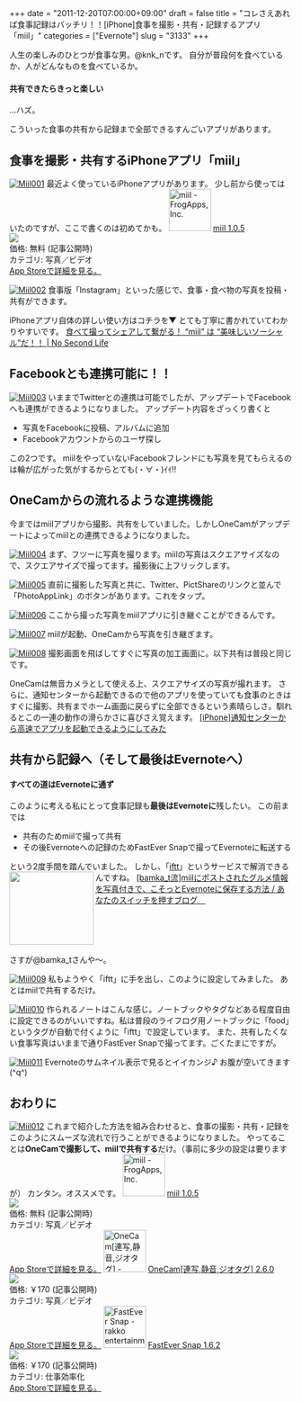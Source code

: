 +++
date = "2011-12-20T07:00:00+09:00"
draft = false
title = "コレさえあれば食事記録はバッチリ！！[iPhone]食事を撮影・共有・記録するアプリ「miil」"
categories = ["Evernote"]
slug = "3133"
+++

人生の楽しみのひとつが食事な男。@knk_nです。
自分が普段何を食べているか、人がどんなものを食べているか。
<h4>共有できたらきっと楽しい</h4>
…ハズ。

こういった食事の共有から記録まで全部できるすんごいアプリがあります。<!--more--><h2>食事を撮影・共有するiPhoneアプリ「miil」</h2>
<a href="http://knk-n.com.s3-website-ap-northeast-1.amazonaws.com/images/2011/12/miil001.jpg" title="Miil001"><img src="http://knk-n.com.s3-website-ap-northeast-1.amazonaws.com/images/2011/12/miil001.jpg" alt="Miil001" title="miil001.jpg" /></a>
最近よく使っているiPhoneアプリがあります。
少し前から使ってはいたのですが、ここで書くのは初めてかも。
<a href="http://itunes.apple.com/jp/app/miil/id472973118?mt=8&uo=4" target="new"><img class="appstorehelper_appicn" width="75" height="75" src="http://a1.mzstatic.com/us/r1000/066/Purple/ff/4c/ea/mzl.vbbelrso.jpg" alt="miil - FrogApps, Inc."></a>
<a href="http://itunes.apple.com/jp/app/miil/id472973118?mt=8&uo=4" target="new">miil 1.0.5</a><br>
<a href="http://itunes.apple.com/jp/app/miil/id472973118?mt=8&uo=4" target="itunes_store"><img class="appstorehelper_icn" src="http://ax.phobos.apple.com.edgesuite.net/ja_jp/images/web/linkmaker/badge_appstore-sm.gif" ></a><br>
価格: 無料 (記事公開時)<br>
カテゴリ: 写真／ビデオ<br>
<a href="http://itunes.apple.com/jp/app/miil/id472973118?mt=8&uo=4" target="new">App Storeで詳細を見る。</a>

<a href="http://knk-n.com.s3-website-ap-northeast-1.amazonaws.com/images/2011/12/miil002.jpg" title="Miil002"><img src="http://knk-n.com.s3-website-ap-northeast-1.amazonaws.com/images/2011/12/miil002.jpg" alt="Miil002" title="miil002.jpg" /></a>
食事版「Instagram」といった感じで、食事・食べ物の写真を投稿・共有ができます。

iPhoneアプリ自体の詳しい使い方はコチラを▼ とても丁寧に書かれていてわかりやすいです。
<a href="http://www.ttcbn.net/no_second_life/archives/17653" target="_blank">食べて撮ってシェアして繋がる！ “miil” は “美味しいソーシャル”だ！！ | No Second Life</a><a href="http://b.hatena.ne.jp/entry/http://www.ttcbn.net/no_second_life/archives/17653" target="_blank"><img src="http://b.hatena.ne.jp/entry/image/http://www.ttcbn.net/no_second_life/archives/17653" alt="" /></a>

<h2>Facebookとも連携可能に！！</h2>
<a href="http://knk-n.com.s3-website-ap-northeast-1.amazonaws.com/images/2011/12/miil003.png" title="Miil003"><img src="http://knk-n.com.s3-website-ap-northeast-1.amazonaws.com/images/2011/12/miil003.png" alt="Miil003" title="miil003.png" /></a>
いままでTwitterとの連携は可能でしたが、アップデートでFacebookへも連携ができるようになりました。
アップデート内容をざっくり書くと
<ul>
<li>写真をFacebookに投稿、アルバムに追加</li>
<li>Facebookアカウントからのユーザ探し</li>
</ul>
この2つです。
miilをやっていないFacebookフレンドにも写真を見てもらえるのは輪が広がった気がするからとても(・∀・)ｲｲ!!

<h2>OneCamからの流れるような連携機能</h2>
今まではmiilアプリから撮影、共有をしていました。しかしOneCamがアップデートによってmiilとの連携できるようになりました。


<a href="http://knk-n.com.s3-website-ap-northeast-1.amazonaws.com/images/2011/12/miil004.jpg" title="Miil004"><img src="http://knk-n.com.s3-website-ap-northeast-1.amazonaws.com/images/2011/12/miil004.jpg" alt="Miil004" title="miil004.jpg" /></a>
まず、フツーに写真を撮ります。miilの写真はスクエアサイズなので、スクエアサイズで撮ってます。撮影後に上フリックします。

<a href="http://knk-n.com.s3-website-ap-northeast-1.amazonaws.com/images/2011/12/miil005.jpg" title="Miil005"><img src="http://knk-n.com.s3-website-ap-northeast-1.amazonaws.com/images/2011/12/miil005.jpg" alt="Miil005" title="miil005.jpg" /></a>
直前に撮影した写真と共に、Twitter、PictShareのリンクと並んで「PhotoAppLink」のボタンがあります。これをタップ。

<a href="http://knk-n.com.s3-website-ap-northeast-1.amazonaws.com/images/2011/12/miil006.jpg" title="Miil006"><img src="http://knk-n.com.s3-website-ap-northeast-1.amazonaws.com/images/2011/12/miil006.jpg" alt="Miil006" title="miil006.jpg" /></a>
ここから撮った写真をmiilアプリに引き継ぐことができるんです。

<a href="http://knk-n.com.s3-website-ap-northeast-1.amazonaws.com/images/2011/12/miil007.jpg" title="Miil007"><img src="http://knk-n.com.s3-website-ap-northeast-1.amazonaws.com/images/2011/12/miil007.jpg" alt="Miil007" title="miil007.jpg" /></a>
miilが起動、OneCamから写真を引き継ぎます。

<a href="http://knk-n.com.s3-website-ap-northeast-1.amazonaws.com/images/2011/12/miil008.jpg" title="Miil008"><img src="http://knk-n.com.s3-website-ap-northeast-1.amazonaws.com/images/2011/12/miil008.jpg" alt="Miil008" title="miil008.jpg" /></a>
撮影画面を飛ばしてすぐに写真の加工画面に。以下共有は普段と同じです。

OneCamは無音カメラとして使える上、スクエアサイズの写真が撮れます。
さらに、通知センターから起動できるので他のアプリを使っていても食事のときはすぐに撮影、共有までホーム画面に戻らずに全部できるという素晴らしさ。馴れるとこの一連の動作の滑らかさに喜びさえ覚えます。
<a href="http://knk-n.com/2011/12/15/notification-center/" target="_blank">[iPhone]通知センターから高速でアプリを起動できるようにしてみた</a><a href="http://b.hatena.ne.jp/entry/http://knk-n.com/2011/12/15/notification-center/" target="_blank"><img src="http://b.hatena.ne.jp/entry/image/http://knk-n.com/2011/12/15/notification-center/" alt="" /></a>


<h2>共有から記録へ（そして最後はEvernoteへ）</h2>
<h4>すべての道はEvernoteに通ず</h4>
このように考える私にとって食事記録も<strong>最後はEvernoteに</strong>残したい。
この前までは
<ul><li>共有のためmiilで撮って共有</li>
<li>その後Evernoteへの記録のためFastEver Snapで撮ってEvernoteに転送する</li>
</ul>
という2度手間を踏んでいました。
しかし、「<a href="http://iftt.com" target="_blank">iftt</a>」というサービスで解消できるんですね。
<table width="100%"><a href="http://kazoo1837.blog23.fc2.com/blog-entry-205.html" target="_blank"><img class="alignleft" align="left" border="0" src="http://capture.heartrails.com/150x130/shadow?http://kazoo1837.blog23.fc2.com/blog-entry-205.html" alt="" width="150" height="130" /></a><a href="http://kazoo1837.blog23.fc2.com/blog-entry-205.html" target="_blank">[bamka_t流]miilにポストされたグルメ情報を写真付きで、こそっとEvernoteに保存する方法 / あなたのスイッチを押すブログ　</a><a href="http://b.hatena.ne.jp/entry/http://kazoo1837.blog23.fc2.com/blog-entry-205.html" target="_blank"><img border="0" src="http://b.hatena.ne.jp/entry/image/http://kazoo1837.blog23.fc2.com/blog-entry-205.html" alt="" /></a></table>
さすが@bamka_tさんや〜。

<a href="http://knk-n.com.s3-website-ap-northeast-1.amazonaws.com/images/2011/12/miil009.png" title="Miil009"><img src="http://knk-n.com.s3-website-ap-northeast-1.amazonaws.com/images/2011/12/miil009.png" alt="Miil009" title="miil009.png" /></a>
私もようやく「iftt」に手を出し、このように設定してみました。
あとはmiilで共有するだけ。



<a href="http://knk-n.com.s3-website-ap-northeast-1.amazonaws.com/images/2011/12/miil010.jpg" title="Miil010"><img src="http://knk-n.com.s3-website-ap-northeast-1.amazonaws.com/images/2011/12/miil010.jpg" alt="Miil010" title="miil010.jpg" /></a>
作られるノートはこんな感じ。ノートブックやタグなどある程度自由に設定できるのがいいですね。私は普段のライフログ用ノートブックに「food」というタグが自動で付くように「iftt」で設定しています。
また、共有したくない食事写真はいままで通りFastEver Snapで撮ってます。ごくたまにですが。

<a href="http://knk-n.com.s3-website-ap-northeast-1.amazonaws.com/images/2011/12/miil011.jpg" title="Miil011"><img src="http://knk-n.com.s3-website-ap-northeast-1.amazonaws.com/images/2011/12/miil011.jpg" alt="Miil011" title="miil011.jpg" /></a>
Evernoteのサムネイル表示で見るとイイカンジ♪ お腹が空いてきます(^q^)


<h2>おわりに</h2>
<a href="http://knk-n.com.s3-website-ap-northeast-1.amazonaws.com/images/2011/12/miil012.png" title="Miil012"><img src="http://knk-n.com.s3-website-ap-northeast-1.amazonaws.com/images/2011/12/miil012.png" alt="Miil012" title="miil012.png" /></a>
これまで紹介した方法を組み合わせると、食事の撮影・共有・記録をこのようにスムーズな流れで行うことができるようになりました。
やってることは<strong>OneCamで撮影して、miilで共有する</strong>だけ。（事前に多少の設定は要りますが）
カンタン。オススメです。
<a href="http://itunes.apple.com/jp/app/miil/id472973118?mt=8&uo=4" target="new"><img class="appstorehelper_appicn" width="75" height="75" src="http://a1.mzstatic.com/us/r1000/066/Purple/ff/4c/ea/mzl.vbbelrso.jpg" alt="miil - FrogApps, Inc."></a>
<a href="http://itunes.apple.com/jp/app/miil/id472973118?mt=8&uo=4" target="new">miil 1.0.5</a><br>
<a href="http://itunes.apple.com/jp/app/miil/id472973118?mt=8&uo=4" target="itunes_store"><img class="appstorehelper_icn" src="http://ax.phobos.apple.com.edgesuite.net/ja_jp/images/web/linkmaker/badge_appstore-sm.gif" ></a><br>
価格: 無料 (記事公開時)<br>
カテゴリ: 写真／ビデオ<br>
<a href="http://itunes.apple.com/jp/app/miil/id472973118?mt=8&uo=4" target="new">App Storeで詳細を見る。</a>
<a href="http://itunes.apple.com/jp/app//id422845617?mt=8&uo=4" target="new"><img class="appstorehelper_appicn" width="75" height="75" src="http://a2.mzstatic.com/us/r1000/078/Purple/f2/41/ed/mzl.bysdzcfb.png" alt="OneCam[連写,静音,ジオタグ] - Walker Software"></a>
<a href="http://itunes.apple.com/jp/app//id422845617?mt=8&uo=4" target="new">OneCam[連写,静音,ジオタグ] 2.6.0</a><br>
<a href="http://itunes.apple.com/jp/app//id422845617?mt=8&uo=4" target="itunes_store"><img class="appstorehelper_icn" src="http://ax.phobos.apple.com.edgesuite.net/ja_jp/images/web/linkmaker/badge_appstore-sm.gif" ></a><br>
価格: &#65509;170 (記事公開時)<br>
カテゴリ: 写真／ビデオ<br>
<a href="http://itunes.apple.com/jp/app//id422845617?mt=8&uo=4" target="new">App Storeで詳細を見る。</a>
<a href="http://itunes.apple.com/jp/app/fastever-snap/id386955086?mt=8&uo=4" target="new"><img class="appstorehelper_appicn" width="75" height="75" src="http://a5.mzstatic.com/us/r1000/095/Purple/c0/e1/66/mzl.qthcehjx.png" alt="FastEver Snap - rakko entertainment"></a>
<a href="http://itunes.apple.com/jp/app/fastever-snap/id386955086?mt=8&uo=4" target="new">FastEver Snap 1.6.2</a><br>
<a href="http://itunes.apple.com/jp/app/fastever-snap/id386955086?mt=8&uo=4" target="itunes_store"><img class="appstorehelper_icn" src="http://ax.phobos.apple.com.edgesuite.net/ja_jp/images/web/linkmaker/badge_appstore-sm.gif" ></a><br>
価格: &#65509;170 (記事公開時)<br>
カテゴリ: 仕事効率化<br>
<a href="http://itunes.apple.com/jp/app/fastever-snap/id386955086?mt=8&uo=4" target="new">App Storeで詳細を見る。</a>
